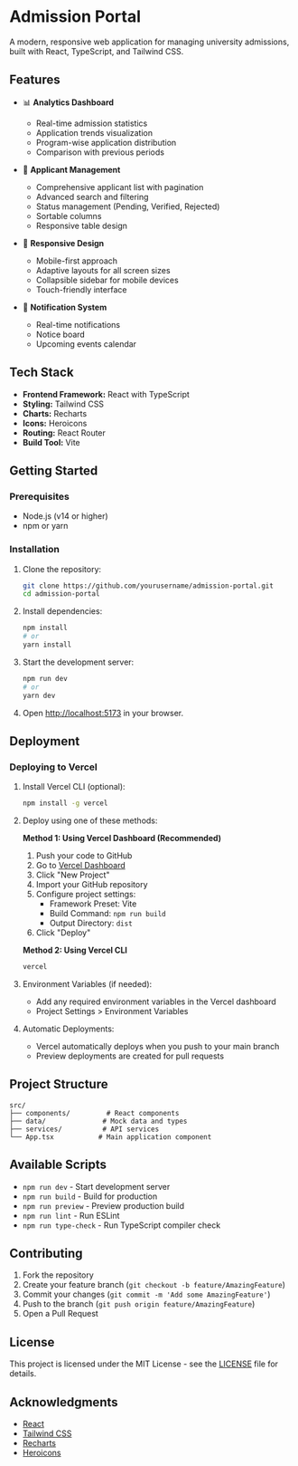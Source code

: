 # Admission Portal

A modern, responsive web application for managing university admissions, built with React, TypeScript, and Tailwind CSS.

## Features

- 📊 **Analytics Dashboard**
  - Real-time admission statistics
  - Application trends visualization
  - Program-wise application distribution
  - Comparison with previous periods

- 👥 **Applicant Management**
  - Comprehensive applicant list with pagination
  - Advanced search and filtering
  - Status management (Pending, Verified, Rejected)
  - Sortable columns
  - Responsive table design

- 📱 **Responsive Design**
  - Mobile-first approach
  - Adaptive layouts for all screen sizes
  - Collapsible sidebar for mobile devices
  - Touch-friendly interface

- 🔔 **Notification System**
  - Real-time notifications
  - Notice board
  - Upcoming events calendar

## Tech Stack

- **Frontend Framework:** React with TypeScript
- **Styling:** Tailwind CSS
- **Charts:** Recharts
- **Icons:** Heroicons
- **Routing:** React Router
- **Build Tool:** Vite

## Getting Started

### Prerequisites

- Node.js (v14 or higher)
- npm or yarn

### Installation

1. Clone the repository:
   ```bash
   git clone https://github.com/yourusername/admission-portal.git
   cd admission-portal
   ```

2. Install dependencies:
   ```bash
   npm install
   # or
   yarn install
   ```

3. Start the development server:
   ```bash
   npm run dev
   # or
   yarn dev
   ```

4. Open [http://localhost:5173](http://localhost:5173) in your browser.

## Deployment

### Deploying to Vercel

1. Install Vercel CLI (optional):
   ```bash
   npm install -g vercel
   ```

2. Deploy using one of these methods:

   **Method 1: Using Vercel Dashboard (Recommended)**
   1. Push your code to GitHub
   2. Go to [Vercel Dashboard](https://vercel.com/dashboard)
   3. Click "New Project"
   4. Import your GitHub repository
   5. Configure project settings:
      - Framework Preset: Vite
      - Build Command: `npm run build`
      - Output Directory: `dist`
   6. Click "Deploy"

   **Method 2: Using Vercel CLI**
   ```bash
   vercel
   ```

3. Environment Variables (if needed):
   - Add any required environment variables in the Vercel dashboard
   - Project Settings > Environment Variables

4. Automatic Deployments:
   - Vercel automatically deploys when you push to your main branch
   - Preview deployments are created for pull requests

## Project Structure

```
src/
├── components/         # React components
├── data/              # Mock data and types
├── services/          # API services
└── App.tsx           # Main application component
```

## Available Scripts

- `npm run dev` - Start development server
- `npm run build` - Build for production
- `npm run preview` - Preview production build
- `npm run lint` - Run ESLint
- `npm run type-check` - Run TypeScript compiler check

## Contributing

1. Fork the repository
2. Create your feature branch (`git checkout -b feature/AmazingFeature`)
3. Commit your changes (`git commit -m 'Add some AmazingFeature'`)
4. Push to the branch (`git push origin feature/AmazingFeature`)
5. Open a Pull Request

## License

This project is licensed under the MIT License - see the [LICENSE](LICENSE) file for details.

## Acknowledgments

- [React](https://reactjs.org/)
- [Tailwind CSS](https://tailwindcss.com/)
- [Recharts](https://recharts.org/)
- [Heroicons](https://heroicons.com/)
